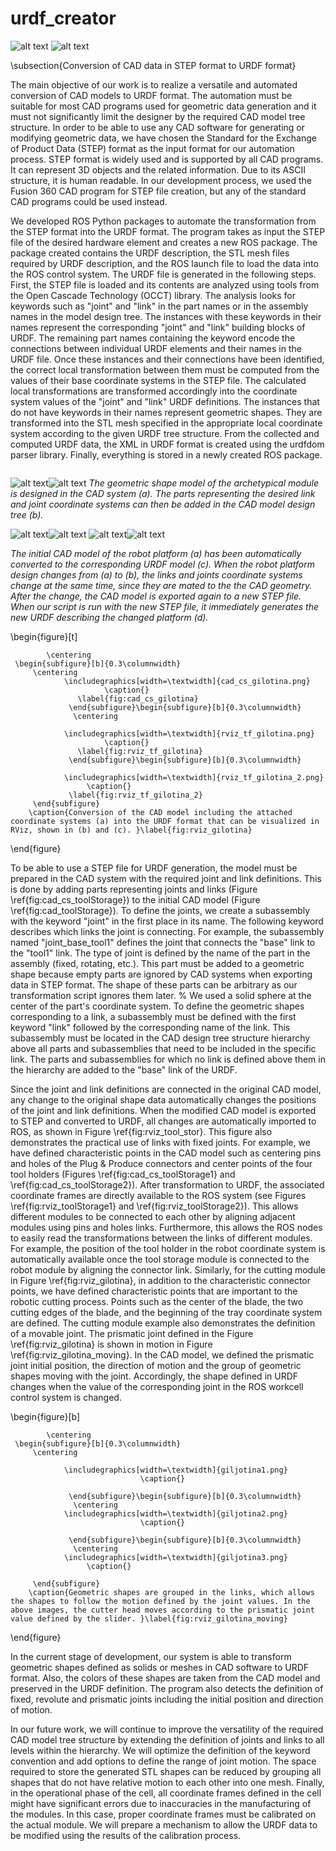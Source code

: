 # urdf_creator
![alt text](./documentation/reconcycle-transparent.png)
![alt text](./documentation/jsi-logo-1-150x150.png)

\subsection{Conversion of CAD data in STEP format to URDF format}

The main objective of our work is to realize a versatile and automated conversion of CAD models to URDF format. The automation must be suitable for most CAD programs used for geometric data generation and it must not significantly limit the designer by the required CAD model tree structure. In order to be able to use any CAD software for generating or modifying geometric data, we have chosen the Standard for the Exchange of Product Data (STEP) format as the input format for our automation process. STEP format is widely used and is supported by all CAD programs. It can represent 3D objects and the related information. Due to its ASCII structure, it is human readable. In our development process, we used the Fusion 360 CAD program for STEP file creation, but any of the standard CAD programs could be used instead.


We developed ROS Python packages to automate the transformation from the STEP format into the URDF format. The program takes as input the STEP file of the desired hardware element and creates a new ROS package. The package created contains the URDF description, the STL mesh files required by URDF description, and the ROS launch file to load the data into the ROS control system. The URDF file is generated in the following steps. First, the STEP file is loaded and its contents are analyzed using tools from the Open Cascade Technology (OCCT) library. The analysis looks for keywords such as "joint" and "link" in the part names or in the assembly names in the model design tree. The instances with these keywords in their names represent the corresponding "joint" and "link" building blocks of URDF.  The remaining part names containing the keyword encode the connections between individual URDF elements and their names in the URDF file. Once these instances and their connections have been identified, the correct local transformation between them must be computed from the values of their base coordinate systems in the STEP file. The calculated local transformations are transformed accordingly into the coordinate system values of the "joint" and "link" URDF definitions. The instances that do not have keywords in their names represent geometric shapes. They are transformed into the STL mesh specified in the appropriate local coordinate system according to the given URDF tree structure. From the collected and computed URDF data, the XML in URDF format is created using the urdfdom parser library. Finally, everything is stored in a newly created ROS package.

![<img src="./documentation/cad_toolStorage.png" width="250" height="300">](./documentation/cad_toolStorage.png)![<img src="./documentation/cad_CS_toolStorage.png" width="200">](./documentation/cad_CS_toolStorage.png)

![alt text](./documentation/cad_toolStorage.png)![alt text](./documentation/cad_CS_toolStorage.png)
*The geometric shape model of the archetypical module is designed in the CAD system (a). The parts representing the desired link and joint coordinate systems can then be added in the CAD model design tree (b).*


![alt text](./documentation/cad_cs_toolStorage.png)![alt text](./documentation/cad_cs_toolStorage2.png)
![alt text](./documentation/rviz_tf_toolStorage.png)![alt text](./documentation/rviz_tf_toolStorage2.png)

*The initial CAD model of the robot platform (a) has been automatically converted to the corresponding URDF model (c).  When the robot platform design changes from (a) to (b), the links and joints coordinate systems change at the same time, since they are mated to the the CAD geometry. After the change, the CAD model is exported again to a new STEP file. When our script is run with the new STEP file, it immediately generates the new URDF describing the changed platform (d).*

\begin{figure}[t]

		    \centering
     \begin{subfigure}[b]{0.3\columnwidth}
         \centering
				\includegraphics[width=\textwidth]{cad_cs_gilotina.png}
						 \caption{}
				   \label{fig:cad_cs_gilotina}
				 \end{subfigure}\begin{subfigure}[b]{0.3\columnwidth}
				  \centering
				 
				\includegraphics[width=\textwidth]{rviz_tf_gilotina.png}
						 \caption{}
				   \label{fig:rviz_tf_gilotina}
				 \end{subfigure}\begin{subfigure}[b]{0.3\columnwidth}
				
				\includegraphics[width=\textwidth]{rviz_tf_gilotina_2.png}
					 \caption{}
				 \label{fig:rviz_tf_gilotina_2}
	     \end{subfigure}
		\caption{Conversion of the CAD model including the attached coordinate systems (a) into the URDF format that can be visualized in RViz, shown in (b) and (c). }\label{fig:rviz_gilotina} 
\end{figure}

To be able to use a STEP file for URDF generation, the model must be prepared in the CAD system with the required joint and link definitions. This is done by adding parts representing joints and links (Figure \ref{fig:cad_cs_toolStorage}) to the initial CAD model (Figure \ref{fig:cad_toolStorage}). To define the joints, we create a subassembly with the keyword "joint" in the first place in its name. The following keyword describes which links the joint is connecting. For example, the subassembly named "joint\_base\_tool1" defines the joint that connects the "base" link to the "tool1" link. The type of joint is defined by the name of the part in the assembly (fixed, rotating, etc.). This part must be added to a geometric shape because empty parts are ignored by CAD systems when exporting data in STEP format. The shape of these parts can be arbitrary as our transformation script ignores them later.
% We used a solid sphere at the center of the part's coordinate system.
To define the geometric shapes corresponding to a link, a subassembly must be defined with the first keyword "link" followed by the corresponding name of the link. This subassembly must be located in the CAD design tree structure hierarchy above all parts and subassemblies that need to be included in the specific link. The parts and subassemblies for which no link is defined above them in the hierarchy are added to the "base" link of the URDF.




Since the joint and link definitions are connected in the original CAD model, any change to the original shape data automatically changes the positions of the joint and link definitions. When the modified CAD model is exported to STEP and converted to URDF, all changes are automatically imported to ROS, as shown in Figure \ref{fig:rviz_tool_stor}. This figure also demonstrates the practical use of links with fixed joints. For example, we have defined characteristic points in the CAD model such as centering pins and holes of the Plug \& Produce connectors and center points of the four tool holders (Figures \ref{fig:cad_cs_toolStorage1} and \ref{fig:cad_cs_toolStorage2}). After transformation to URDF, the associated coordinate frames are directly available to the ROS system (see Figures \ref{fig:rviz_toolStorage1} and \ref{fig:rviz_toolStorage2}). This allows different modules to be connected to each other by aligning adjacent modules using pins and holes links. Furthermore, this allows the ROS nodes to easily read the transformations between the links of different modules. For example, the position of the tool holder in the robot coordinate system is automatically available once the tool storage module is connected to the robot module by aligning the connector link. Similarly, for the cutting module in Figure \ref{fig:rviz_gilotina}, in addition to the characteristic connector points, we have defined characteristic points that are important to the robotic cutting process. Points such as the center of the blade, the two cutting edges of the blade, and the beginning of the tray coordinate system are defined. The cutting module example also demonstrates the definition of a movable joint. The prismatic joint defined in the Figure \ref{fig:rviz_gilotina} is shown in motion in Figure \ref{fig:rviz_gilotina_moving}. In the CAD model, we defined the prismatic joint initial position, the direction of motion and the group of geometric shapes moving with the joint. Accordingly, the shape defined in URDF changes when the value of the corresponding joint in the ROS workcell control system is changed. 


\begin{figure}[b]

		    \centering
     \begin{subfigure}[b]{0.3\columnwidth}
         \centering
	
				\includegraphics[width=\textwidth]{giljotina1.png}
								 \caption{}
			
				 \end{subfigure}\begin{subfigure}[b]{0.3\columnwidth}
				  \centering
				\includegraphics[width=\textwidth]{giljotina2.png}
								 \caption{}
			
				 \end{subfigure}\begin{subfigure}[b]{0.3\columnwidth}
				  \centering
				\includegraphics[width=\textwidth]{giljotina3.png}
					 \caption{}
			
	     \end{subfigure}
		\caption{Geometric shapes are grouped in the links, which allows the shapes to follow the motion defined by the joint values. In the above images, the cutter head moves according to the prismatic joint value defined by the slider. }\label{fig:rviz_gilotina_moving} 
\end{figure}

In the current stage of development, our system is able to transform geometric shapes defined as solids or meshes in CAD software to URDF format. Also, the colors of these shapes are taken from the CAD model and preserved in the URDF definition. The program also detects the definition of fixed, revolute and prismatic joints including the initial position and direction of motion. 

In our future work, we will continue to improve the versatility of the required CAD model tree structure by extending the definition of joints and links to all levels within the hierarchy. We will optimize the definition of the keyword convention and add options to define the range of joint motion. The space required to store the generated STL shapes can be reduced by grouping all shapes that do not have relative motion to each other into one mesh. Finally, in the operational phase of the cell, all coordinate frames defined in the cell might have significant errors due to inaccuracies in the manufacturing of the modules. In this case, proper coordinate frames must be calibrated on the actual module. We will prepare a mechanism to allow the URDF data to be modified using the results of the calibration process.
